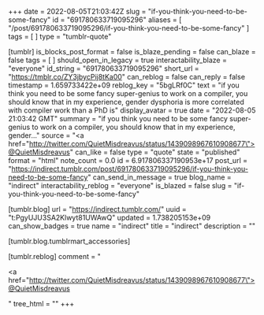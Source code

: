 +++
date = 2022-08-05T21:03:42Z
slug = "if-you-think-you-need-to-be-some-fancy"
id = "691780633719095296"
aliases = [ "/post/691780633719095296/if-you-think-you-need-to-be-some-fancy" ]
tags = [ ]
type = "tumblr-quote"

[tumblr]
is_blocks_post_format = false
is_blaze_pending = false
can_blaze = false
tags = [ ]
should_open_in_legacy = true
interactability_blaze = "everyone"
id_string = "691780633719095296"
short_url = "https://tmblr.co/ZY3jbycPij8tKa00"
can_reblog = false
can_reply = false
timestamp = 1.659733422e+09
reblog_key = "5bgLRf0C"
text = "if you think you need to be some fancy super-genius to work on a compiler, you should know that in my experience, gender dysphoria is more correlated with compiler work than a PhD is"
display_avatar = true
date = "2022-08-05 21:03:42 GMT"
summary = "if you think you need to be some fancy super-genius to work on a compiler, you should know that in my experience, gender..."
source = "<a href=\"http://twitter.com/QuietMisdreavus/status/1439098967610908677\">@QuietMisdreavus</a>"
can_like = false
type = "quote"
state = "published"
format = "html"
note_count = 0.0
id = 6.917806337190953e+17
post_url = "https://indirect.tumblr.com/post/691780633719095296/if-you-think-you-need-to-be-some-fancy"
can_send_in_message = true
blog_name = "indirect"
interactability_reblog = "everyone"
is_blazed = false
slug = "if-you-think-you-need-to-be-some-fancy"

[tumblr.blog]
url = "https://indirect.tumblr.com/"
uuid = "t:PgyUJU3SA2Klwyt81UWAwQ"
updated = 1.738205153e+09
can_show_badges = true
name = "indirect"
title = "indirect"
description = ""

[tumblr.blog.tumblrmart_accessories]

[tumblr.reblog]
comment = "<p><a href=\"http://twitter.com/QuietMisdreavus/status/1439098967610908677\">@QuietMisdreavus</a></p>"
tree_html = ""
+++
